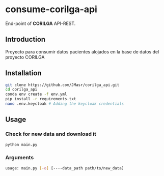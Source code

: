 # consume-corilga-api
End-point of **CORILGA** API-REST.

## Introduction
Proyecto para consumir datos pacientes alojados en la base de datos del proyecto CORILGA

## Installation
```bash
git clone https://github.com/JMasr/corilga_api.git
cd corilga_api
conda env create -f env.yml
pip install -r requirements.txt
nano .env.keycloak # Adding the keycloak credentials
```

## Usage

### Check for new data and download it
```bash
python main.py
```
### Arguments
```bash
usage: main.py [-o] [----data_path path/to/new_data]
```


